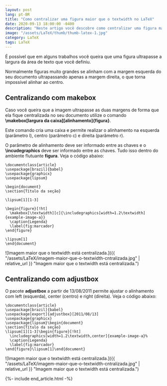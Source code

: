 ```yaml
---
layout: post
lang: pt-BR
title: "Como centralizar uma figura maior que o textwidth no LaTeX"
date: 2020-09-13 18:00:00 -0400
description: "Neste artigo você descobre como centralizar uma figura maior que o textwidth no LaTeX."
image: "/assets/LaTeX/thumb/thumb-latex-1.jpg"
category: LaTeX
tags: LaTeX
---
```


É possível que em alguns trabalhos você queira que uma figura ultrapasse a largura da área de texto que você definiu.

Normalmente figuras muito grandes se alinham com a margem esquerda do seu documento ultrapassando apenas a margem direita, o que torna impossível alinhar ao centro.

## Centralizando com **makebox**

Caso você queira que a imagem ultrapasse as duas margens de forma que ela fique centralizada no seu documento utilize o comando **\makebox[largura da caixa][alinhamento]{figura}**.

Este comando cria uma caixa e permite realizar o alinhamento na esquerda (parâmetro l), centro (parâmetro c) e direita (parâmetro r).

O parâmetro de alinhamento deve ser informado entre as chaves e o **\incudegraphics** deve ser informado entre as chaves. Tudo isso dentro do ambiente flutuante **figura**. Veja o código abaixo:

```TeX
\documentclass{article}
\usepackage[brazil]{babel}
\usepackage{graphicx}
\usepackage{lipsum}

\begin{document}
\section{Título da seção}

\lipsum[1][1-3]

\begin{figure}[!ht]
  \makebox[\textwidth][c]{\includegraphics[width=1.2\textwidth]{example-image-a}}
  \caption{Legenda}
  \label{fig:marcador}
\end{figure}

\lipsum[1]
\end{document}
```

![Imagem maior que o textwidth está centralizada.]({{ "/assets/LaTeX/imagem-maior-que-o-textwidth-cntralizada.jpg" | relative_url }} "Imagem maior que o textwidth está centralizada.")

## Centralizando com **adjustbox**

O pacote **adjustbox** a partir de 13/08/2011 permite ajustar o alinhamento com left (esquerda), center (centro) e right (direita). Veja o código abaixo:

```TeX
\documentclass{article}
\usepackage[brazil]{babel}
\usepackage[export]{adjustbox}[2011/08/13]
\usepackage{graphicx}
\usepackage{lipsum}\begin{document}
\section{Título da seção}
\lipsum[1][1-3]\begin{figure}[!ht]
  \includegraphics[width=1.2\textwidth,center]{example-image-a}%
  \caption{Legenda}
  \label{fig:marcador}
\end{figure}\lipsum[1]\end{document}
```

![Imagem maior que o textwidth está centralizada.]({{ "/assets/LaTeX/imagem-maior-que-o-textwidth-cntralizada.jpg" | relative_url }} "Imagem maior que o textwidth está centralizada.")

{%- include end_article.html -%}
